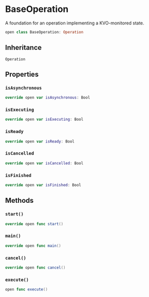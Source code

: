 # BaseOperation

A foundation for an operation implementing a KVO-monitored state.

``` swift
open class BaseOperation: Operation 
```

## Inheritance

`Operation`

## Properties

### `isAsynchronous`

``` swift
override open var isAsynchronous: Bool 
```

### `isExecuting`

``` swift
override open var isExecuting: Bool 
```

### `isReady`

``` swift
override open var isReady: Bool 
```

### `isCancelled`

``` swift
override open var isCancelled: Bool 
```

### `isFinished`

``` swift
override open var isFinished: Bool 
```

## Methods

### `start()`

``` swift
override open func start() 
```

### `main()`

``` swift
override open func main() 
```

### `cancel()`

``` swift
override open func cancel() 
```

### `execute()`

``` swift
open func execute() 
```
